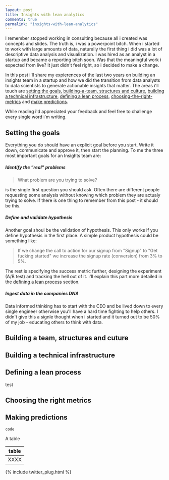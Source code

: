 ```yaml
---
layout: post
title: Insights with lean analytics
comments: true
permalink: "insights-with-lean-analytics"
---
```


I remember stopped working in consulting because all i created was concepts and slides. The truth is, i was a powerpoint bitch.
When i started to work with large amounts of data, naturally the first thing i did was a lot of descriptive data analysis and visualization. I was hired as an analyst in a startup and became a reporting bitch soon. Was that the meaningful work i expected from live? It just didn't feel right, so i decided to make a change.

In this post i'll share my expierences of the last two years on building an insights team in a startup and how we did the transition from data analysts to data scientists to generate actionable insights that matter. The areas i'll touch are [setting the goals](#setting-the-goals), [building-a-team, structures and culture](#building-a-team,-structures-and-culture), [building a technical infrastructure](#building-a-technical-infrastructure), [defining a lean process](#defining-a-lean-process), [choosing-the-right-metrics](#choosing-the-right-metrics) and [make predictions](#make-predictions).

While reading i'd appreciated your feedback and feel free to challenge every single word i'm writing.

## Setting the goals

Everything you do should have an explicit goal before you start. Write it down, communicate and approve it, then start the planning. To me the three most important goals for an Insights team are:

##### Identify the "real" problems

> What problem are you trying to solve?

is the single first question you should ask. Often there are different people requesting some analysis without knowing which problem they are actualy trying to solve. If there is one thing to remember from this post - it should be this.

##### Define and validate hypothesis

Another goal shoul be the validation of hypothesis. This only works if you define hypothesis in the first place. A simple product hypothesis could be something like:

> If we change the call to action for our signup from "Signup" to "Get fucking started" we increase the signup rate (conversion) from 3% to 5%.

The rest is specifying the success metric further, designing the experiment (A/B test) and tracking the hell out of it. I'll explain this part more detailed in the [defining a lean process](#defining-a-lean-process) section.

##### Ingest data in the companies DNA

Data informed thinking has to start with the CEO and be lived down to every single engineer otherwise you'll have a hard time fighting to help others. I didn't give this a signle thought when i started and it turned out to be 50% of my job - educating others to think with data.

## Building a team, structures and cuture

## Building a technical infrastructure

## Defining a lean process

test

## Choosing the right metrics

## Making predictions




```
code
```

A table

| table |
| --------- |
|      XXXX |

{% include twitter_plug.html %}
